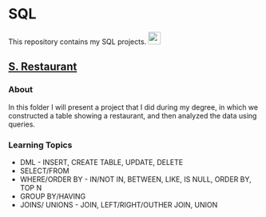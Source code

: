 # SQL
This repository contains my SQL projects. <img src="https://upload.wikimedia.org/wikipedia/commons/8/87/Sql_data_base_with_logo.png" width="25px">

## <span style="blue">[S. Restaurant](https://github.com/adiredri/SQL/tree/main/S.%20Restaurant "S. Restaurant")</span>

### About
In this folder I will present a project that I did during my degree, in which we constructed a table showing a restaurant, and then analyzed the data using queries.

### Learning Topics

* DML - INSERT, CREATE TABLE, UPDATE, DELETE
* SELECT/FROM
* WHERE/ORDER BY - IN/NOT IN, BETWEEN, LIKE, IS NULL, ORDER BY, TOP N
* GROUP BY/HAVING
* JOINS/ UNIONS - JOIN, LEFT/RIGHT/OUTHER JOIN, UNION 
